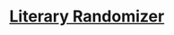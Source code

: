 # [Literary Randomizer](https://education.lego.com/en-us/lessons/spikeessential-quirky-creations/spikeessential-literary-randomizer)
